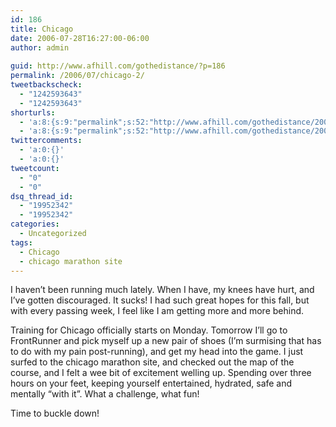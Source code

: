 ```yaml
---
id: 186
title: Chicago
date: 2006-07-28T16:27:00-06:00
author: admin
  
guid: http://www.afhill.com/gothedistance/?p=186
permalink: /2006/07/chicago-2/
tweetbackscheck:
  - "1242593643"
  - "1242593643"
shorturls:
  - 'a:8:{s:9:"permalink";s:52:"http://www.afhill.com/gothedistance/2006/07/chicago/";s:7:"tinyurl";s:25:"http://tinyurl.com/7xch4w";s:4:"isgd";s:17:"http://is.gd/grjS";s:5:"bitly";s:18:"http://bit.ly/j0hk";s:5:"snipr";s:22:"http://snipr.com/ac95w";s:5:"snurl";s:22:"http://snurl.com/ac95w";s:7:"snipurl";s:24:"http://snipurl.com/ac95w";s:4:"trim";s:17:"http://tr.im/a2rp";}'
  - 'a:8:{s:9:"permalink";s:52:"http://www.afhill.com/gothedistance/2006/07/chicago/";s:7:"tinyurl";s:25:"http://tinyurl.com/7xch4w";s:4:"isgd";s:17:"http://is.gd/grjS";s:5:"bitly";s:18:"http://bit.ly/j0hk";s:5:"snipr";s:22:"http://snipr.com/ac95w";s:5:"snurl";s:22:"http://snurl.com/ac95w";s:7:"snipurl";s:24:"http://snipurl.com/ac95w";s:4:"trim";s:17:"http://tr.im/a2rp";}'
twittercomments:
  - 'a:0:{}'
  - 'a:0:{}'
tweetcount:
  - "0"
  - "0"
dsq_thread_id:
  - "19952342"
  - "19952342"
categories:
  - Uncategorized
tags:
  - Chicago
  - chicago marathon site
---
```

I haven&#8217;t been running much lately. When I have, my knees have hurt, and I&#8217;ve gotten discouraged. It sucks! I had such great hopes for this fall, but with every passing week, I feel like I am getting more and more behind.

Training for Chicago officially starts on Monday. Tomorrow I&#8217;ll go to FrontRunner and pick myself up a new pair of shoes (I&#8217;m surmising that has to do with my pain post-running), and get my head into the game. I just surfed to the chicago marathon site, and checked out the map of the course, and I felt a wee bit of excitement welling up. Spending over three hours on your feet, keeping yourself entertained, hydrated, safe and mentally &#8220;with it&#8221;. What a challenge, what fun!

Time to buckle down!
